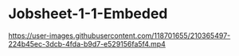 # Jobsheet-1-1-Embeded

https://user-images.githubusercontent.com/118701655/210365497-224b45ec-3dcb-4fda-b9d7-e529156fa5f4.mp4

